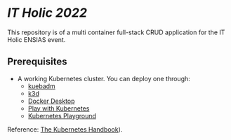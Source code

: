 # _IT Holic 2022_ 

This repository is of a multi container full-stack CRUD application for the IT Holic ENSIAS event. 

## Prerequisites

- A working Kubernetes cluster. You can deploy one through:  
  + [kuebadm](https://kubernetes.io/docs/setup/production-environment/tools/kubeadm/create-cluster-kubeadm/)
  + [k3d](https://k3d.io/v5.0.0/)
  + [Docker Desktop](https://docs.docker.com/desktop/kubernetes/#enable-kubernetes)
  + [Play with Kubernetes](https://labs.play-with-k8s.com/)
  + [Kubernetes Playground](https://katacoda.com/courses/kubernetes/playground)



Reference: [The Kubernetes Handbook](https://www.freecodecamp.org/news/the-kubernetes-handbook/)).
